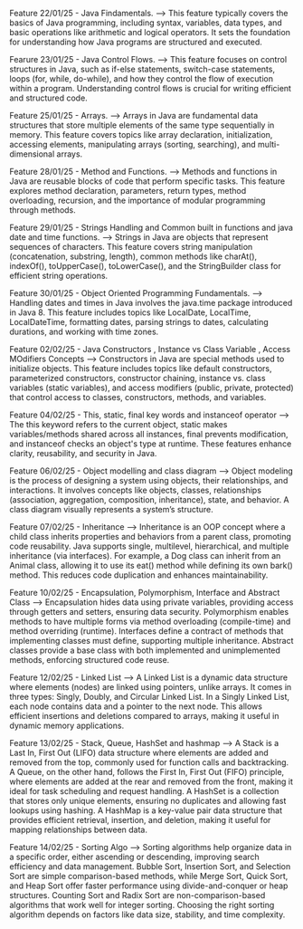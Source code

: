 Feature 22/01/25 - Java Findamentals. --> This feature typically covers the basics of Java programming, including syntax, variables, data types, and basic operations like arithmetic and logical operators. It sets the foundation for understanding how Java programs are structured and executed.

Fearure 23/01/25 - Java Control Flows. --> This feature focuses on control structures in Java, such as if-else statements, switch-case statements, loops (for, while, do-while), and how they control the flow of execution within a program. Understanding control flows is crucial for writing efficient and structured code.

Feature 25/01/25 - Arrays. --> Arrays in Java are fundamental data structures that store multiple elements of the same type sequentially in memory. This feature covers topics like array declaration, initialization, accessing elements, manipulating arrays (sorting, searching), and multi-dimensional arrays.

Feature 28/01/25 - Method and Functions. --> Methods and functions in Java are reusable blocks of code that perform specific tasks. This feature explores method declaration, parameters, return types, method overloading, recursion, and the importance of modular programming through methods.

Feature 29/01/25 - Strings Handling and Common built in functions and java date and time functions. --> Strings in Java are objects that represent sequences of characters. This feature covers string manipulation (concatenation, substring, length), common methods like charAt(), indexOf(), toUpperCase(), toLowerCase(), and the StringBuilder class for efficient string operations.

Feature 30/01/25 - Object Oriented Programming Fundamentals. --> Handling dates and times in Java involves the java.time package introduced in Java 8. This feature includes topics like LocalDate, LocalTime, LocalDateTime, formatting dates, parsing strings to dates, calculating durations, and working with time zones.

Feature 02/02/25 - Java Constructors , Instance vs Class Variable , Access MOdifiers Concepts --> Constructors in Java are special methods used to initialize objects. This feature includes topics like default constructors, parameterized constructors, constructor chaining, instance vs. class variables (static variables), and access modifiers (public, private, protected) that control access to classes, constructors, methods, and variables.

Feature 04/02/25 - This, static, final key words and instanceof operator --> The this keyword refers to the current object, static makes variables/methods shared across all instances, final prevents modification, and instanceof checks an object's type at runtime. These features enhance clarity, reusability, and security in Java.

Feature 06/02/25 - Object modelling and class diagram --> Object modeling is the process of designing a system using objects, their relationships, and interactions. It involves concepts like objects, classes, relationships (association, aggregation, composition, inheritance), state, and behavior. A class diagram visually represents a system’s structure.

Feature 07/02/25 - Inheritance --> Inheritance is an OOP concept where a child class inherits properties and behaviors from a parent class, promoting code reusability. Java supports single, multilevel, hierarchical, and multiple inheritance (via interfaces). For example, a Dog class can inherit from an Animal class, allowing it to use its eat() method while defining its own bark() method. This reduces code duplication and enhances maintainability.

Feature 10/02/25 - Encapsulation, Polymorphism, Interface and Abstract Class --> Encapsulation hides data using private variables, providing access through getters and setters, ensuring data security. Polymorphism enables methods to have multiple forms via method overloading (compile-time) and method overriding (runtime). Interfaces define a contract of methods that implementing classes must define, supporting multiple inheritance. Abstract classes provide a base class with both implemented and unimplemented methods, enforcing structured code reuse.

Feature 12/02/25 - Linked List --> A Linked List is a dynamic data structure where elements (nodes) are linked using pointers, unlike arrays. It comes in three types: Singly, Doubly, and Circular Linked List. In a Singly Linked List, each node contains data and a pointer to the next node. This allows efficient insertions and deletions compared to arrays, making it useful in dynamic memory applications.

Feature 13/02/25 - Stack, Queue, HashSet and hashmap --> A Stack is a Last In, First Out (LIFO) data structure where elements are added and removed from the top, commonly used for function calls and backtracking. A Queue, on the other hand, follows the First In, First Out (FIFO) principle, where elements are added at the rear and removed from the front, making it ideal for task scheduling and request handling. A HashSet is a collection that stores only unique elements, ensuring no duplicates and allowing fast lookups using hashing. A HashMap is a key-value pair data structure that provides efficient retrieval, insertion, and deletion, making it useful for mapping relationships between data.

Feature 14/02/25 -  Sorting Algo --> Sorting algorithms help organize data in a specific order, either ascending or descending, improving search efficiency and data management. Bubble Sort, Insertion Sort, and Selection Sort are simple comparison-based methods, while Merge Sort, Quick Sort, and Heap Sort offer faster performance using divide-and-conquer or heap structures. Counting Sort and Radix Sort are non-comparison-based algorithms that work well for integer sorting. Choosing the right sorting algorithm depends on factors like data size, stability, and time complexity.
